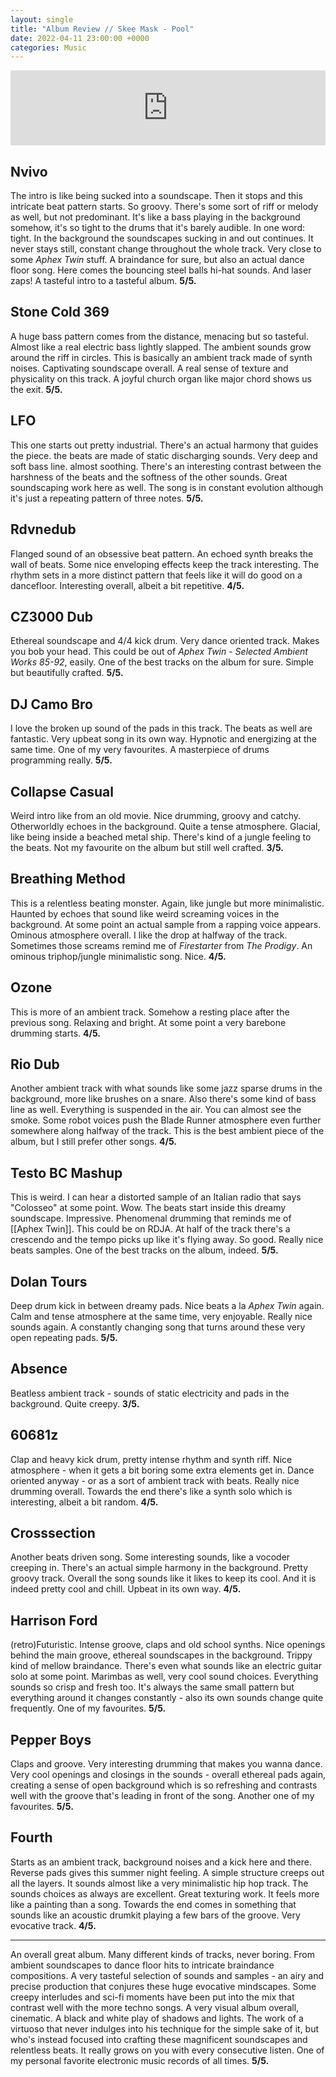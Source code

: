 ```yaml
---
layout: single
title: "Album Review // Skee Mask - Pool"
date: 2022-04-11 23:00:00 +0000
categories: Music
---
```


<iframe style="border: 0; width: 100%; height: 120px;" src="https://bandcamp.com/EmbeddedPlayer/album=222624053/size=large/bgcol=ffffff/linkcol=0687f5/tracklist=false/artwork=small/transparent=true/" seamless><a href="https://iliantape.bandcamp.com/album/itlp09-pool">ITLP09 - Pool by Skee Mask</a></iframe>

## Nvivo

The intro is like being sucked into a soundscape. Then it stops and this intricate beat pattern starts. So groovy. There's some sort of riff or melody as well, but not predominant. It's like a bass playing in the background somehow, it's so tight to the drums that it's barely audible. In one word: tight. In the background the soundscapes sucking in and out continues. It never stays still, constant change throughout the whole track. Very close to some *Aphex Twin* stuff. A braindance for sure, but also an actual dance floor song. Here comes the bouncing steel balls hi-hat sounds. And laser zaps! A tasteful intro to a tasteful album. **5/5.**

## Stone Cold 369

A huge bass pattern comes from the distance, menacing but so tasteful. Almost like a real electric bass lightly slapped. The ambient sounds grow around the riff in circles. This is basically an ambient track made of synth noises. Captivating soundscape overall. A real sense of texture and physicality on this track. A joyful church organ like major chord shows us the exit. **5/5.**

## LFO

This one starts out pretty industrial. There's an actual harmony that guides the piece. the beats are made of static discharging sounds. Very deep and soft bass line. almost soothing. There's an interesting contrast between the harshness of the beats and the softness of the other sounds. Great soundscaping work here as well. The song is in constant evolution although it's just a repeating pattern of three notes. **5/5.**

## Rdvnedub

Flanged sound of an obsessive beat pattern. An echoed synth breaks the wall of beats. Some nice enveloping effects keep the track interesting. The rhythm sets in a more distinct pattern that feels like it will do good on a dancefloor. Interesting overall, albeit a bit repetitive. **4/5.**

## CZ3000 Dub

Ethereal soundscape and 4/4 kick drum. Very dance oriented track. Makes you bob your head. This could be out of *Aphex Twin - Selected Ambient Works 85-92*, easily. One of the best tracks on the album for sure. Simple but beautifully crafted. **5/5.**

## DJ Camo Bro

I love the broken up sound of the pads in this track. The beats as well are fantastic. Very upbeat song in its own way.  Hypnotic and energizing at the same time. One of my very favourites. A masterpiece of drums programming really. **5/5.**

## Collapse Casual

Weird intro like from an old movie. Nice drumming, groovy and catchy. Otherworldly echoes in the background. Quite a tense atmosphere. Glacial, like being inside a beached metal ship. There's kind of a jungle feeling to the beats. Not my favourite on the album but still well crafted. **3/5.**

## Breathing Method

This is a relentless beating monster. Again, like jungle but more minimalistic. Haunted by echoes that sound like weird screaming voices in the background. At some point an actual sample from a rapping voice appears. Ominous atmosphere overall. I like the drop at halfway of the track. Sometimes those screams remind me of *Firestarter* from *The Prodigy*. An ominous triphop/jungle minimalistic song. Nice. **4/5.**

## Ozone

This is more of an ambient track. Somehow a resting place after the previous song. Relaxing and bright. At some point a very barebone drumming starts.  **4/5.**

## Rio Dub

Another ambient track with what sounds like some jazz sparse drums in the background, more like brushes on a snare. Also there's some kind of bass line as well. Everything is suspended in the air. You can almost see the smoke. Some robot voices push the Blade Runner atmosphere even further somewhere along halfway of the track. This is the best ambient piece of the album, but I still prefer other songs. **4/5.**

## Testo BC Mashup

This is weird. I can hear a distorted sample of an Italian radio that says "Colosseo" at some point. Wow. The beats start inside this dreamy soundscape. Impressive. Phenomenal drumming that reminds me of [[Aphex Twin]]. This could be on RDJA. At half of the track there's a crescendo and the tempo picks up like it's flying away. So good. Really nice beats samples. One of the best tracks on the album, indeed. **5/5.** 

## Dolan Tours

Deep drum kick in between dreamy pads. Nice beats a la *Aphex Twin* again. Calm and tense atmosphere at the same time, very enjoyable. Really nice sounds again. A constantly changing song that turns around these very open repeating pads. **5/5.**

## Absence

Beatless ambient track - sounds of static electricity and pads in the background. Quite creepy. **3/5.**

## 60681z

Clap and heavy kick drum, pretty intense rhythm and synth riff. Nice atmosphere - when it gets a bit boring some extra elements get in. Dance oriented anyway - or as a sort of ambient track with beats. Really nice drumming overall. Towards the end there's like a synth solo which is interesting, albeit a bit random. **4/5.**

## Crosssection

Another beats driven song. Some interesting sounds, like a vocoder creeping in. There's an actual simple harmony in the background. Pretty groovy track. Overall the song sounds like it likes to keep its cool. And it is indeed pretty cool and chill. Upbeat in its own way. **4/5.**

## Harrison Ford

(retro)Futuristic. Intense groove, claps and old school synths. Nice openings behind the main groove, ethereal soundscapes in the background. Trippy kind of mellow braindance. There's even what sounds like an electric guitar solo at some point. Marimbas as well, very cool sound choices. Everything sounds so crisp and fresh too. It's always the same small pattern but everything around it changes constantly - also its own sounds change quite frequently. One of my favourites. **5/5.**

## Pepper Boys

Claps and groove. Very interesting drumming that makes you wanna dance. Very cool openings and closings in the sounds - overall ethereal pads again, creating a sense of open background which is so refreshing and contrasts well with the groove that's leading in front of the song. Another one of my favourites. **5/5.**

## Fourth

Starts  as an ambient track, background noises and a kick here and there. Reverse pads gives this summer night feeling. A simple structure creeps out all the layers. It sounds almost like a very minimalistic hip hop track. The sounds choices as always are excellent. Great texturing work. It feels more like a painting than a song. Towards the end comes in something that sounds like an acoustic drumkit playing a few bars of the groove. Very evocative track. **4/5.**

---

An overall great album. Many different kinds of tracks, never boring. From ambient soundscapes to dance floor hits to intricate braindance compositions. A very tasteful selection of sounds and samples - an airy and precise production that conjures these huge evocative mindscapes. Some creepy interludes and sci-fi moments have been put into the mix that contrast well with the more techno songs. A very visual album overall, cinematic. A black and white play of shadows and lights. The work of a virtuoso that never indulges into his technique for the simple sake of it, but who's instead focused into crafting these magnificent soundscapes and relentless beats. It really grows on you with every consecutive listen. One of my personal favorite electronic music records of all times. **5/5.**